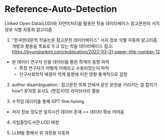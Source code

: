 # Reference-Auto-Detection
Linked Open Data(LOD)와 자연어처리를 활용한 학술 데이터베이스 참고문헌의 서지 정보 식별 자동화 알고리즘

1. "한국현대문학 학술논문 참고문헌 데이터베이스"
서지 정보 식별 자동화 알고리즘 개발과 활용을 목표로 두고 있는 학술 데이터베이스
참고: https://byungjunkim.com/publication/2022-03-31-paper-title-number-12
 * 본 데이터 연구자 인용 데이터를 통한 학계의 동향 파악
   * 특정 연구자가 어떻게 이해되고 수용되었는지 파악
   * 인구사회학적 배경이 학계 동향에 미친 영향 통계적으로 검정

2. author disambiguation
: 참고문헌 목록 안에서 같은 문헌을 가리키는 걸 합치기
how? 문자열 유사도 (편집거리) 라이브러리 활용

3. 수작업 데이터를 통해 GPT fine-tuning
* 저자 정보 정도만 일치시킨 데이터 존재 => 데이터 확보 어려움

4. 국립중앙도서관 LOD 매칭

5. LLM을 통해서 위 과정을 자동화
